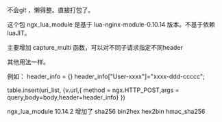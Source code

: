 不会git ，懒得整。直接打包了。

这个包 ngx_lua_module 是基于 lua-nginx-module-0.10.14 版本。不基于依赖luaJIT。

主要增加 capture_multi 函数，可以对不同子请求指定不同header

其他用法一样。

例如：
header_info = {}
header_info["User-xxxx"]="xxxx-ddd-ccccc";

table.insert(uri_list, {v.url,{ method = ngx.HTTP_POST,args = query,body=body,header=header_info} })

ngx_lua_module 10.14.2 增加了
sha256 bin2hex hex2bin hmac_sha256
